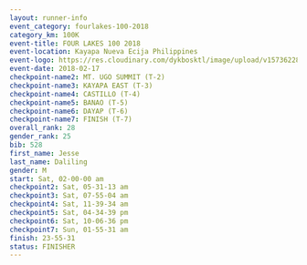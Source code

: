 ```yaml
---
layout: runner-info 
event_category: fourlakes-100-2018 
category_km: 100K 
event-title: FOUR LAKES 100 2018 
event-location: Kayapa Nueva Ecija Philippines 
event-logo: https://res.cloudinary.com/dykbosktl/image/upload/v1573622832/Logo/logo_1_hdutmh.jpg 
event-date: 2018-02-17 
checkpoint-name2: MT. UGO SUMMIT (T-2) 
checkpoint-name3: KAYAPA EAST (T-3) 
checkpoint-name4: CASTILLO (T-4) 
checkpoint-name5: BANAO (T-5) 
checkpoint-name6: DAYAP (T-6) 
checkpoint-name7: FINISH (T-7) 
overall_rank: 28
gender_rank: 25
bib: 528
first_name: Jesse
last_name: Daliling
gender: M
start: Sat, 02-00-00 am
checkpoint2: Sat, 05-31-13 am
checkpoint3: Sat, 07-55-04 am
checkpoint4: Sat, 11-39-34 am
checkpoint5: Sat, 04-34-39 pm
checkpoint6: Sat, 10-06-36 pm
checkpoint7: Sun, 01-55-31 am
finish: 23-55-31
status: FINISHER
---
```

